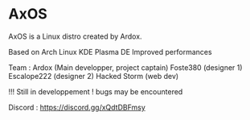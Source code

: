 # AxOS
AxOS is a Linux distro created by Ardox.

Based on Arch Linux
KDE Plasma DE
Improved performances


Team :
  Ardox (Main developper, project captain)
  Foste380 (designer 1)
  Escalope222 (designer 2)
  Hacked Storm (web dev)
  
 
 !!! Still in developpement ! bugs may be encountered
 
 Discord : https://discord.gg/xQdtDBFmsy
